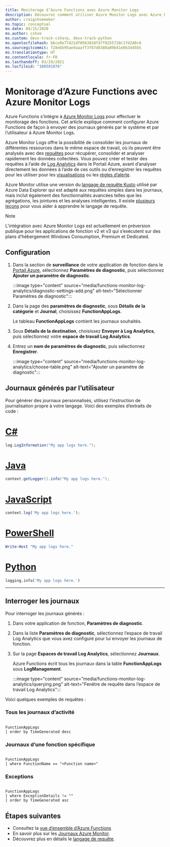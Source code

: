 ```yaml
---
title: Monitorage d’Azure Functions avec Azure Monitor Logs
description: Découvrez comment utiliser Azure Monitor Logs avec Azure Functions pour surveiller les exécutions de fonctions.
author: craigshoemaker
ms.topic: conceptual
ms.date: 04/15/2020
ms.author: cshoe
ms.custom: devx-track-csharp, devx-track-python
ms.openlocfilehash: b6ce9e77421df0563810fd7f8255720c1fd2d0c0
ms.sourcegitcommit: f28ebb95ae9aaaff3f87d8388a09b41e0b3445b5
ms.translationtype: HT
ms.contentlocale: fr-FR
ms.lasthandoff: 03/29/2021
ms.locfileid: "100591076"
---
```

# <a name="monitoring-azure-functions-with-azure-monitor-logs"></a>Monitorage d’Azure Functions avec Azure Monitor Logs

Azure Functions s’intègre à [Azure Monitor Logs](../azure-monitor/logs/data-platform-logs.md) pour effectuer le monitorage des fonctions. Cet article explique comment configurer Azure Functions de façon à envoyer des journaux générés par le système et par l’utilisateur à Azure Monitor Logs.

Azure Monitor Logs offre la possibilité de consolider les journaux de différentes ressources dans le même espace de travail, où ils peuvent être analysés avec des [requêtes](../azure-monitor/logs/log-query-overview.md) pour récupérer, consolider et analyser rapidement les données collectées.  Vous pouvez créer et tester des requêtes à l’aide de [Log Analytics](../azure-monitor/logs/log-query-overview.md) dans le Portail Azure, avant d’analyser directement les données à l’aide de ces outils ou d’enregistrer les requêtes pour les utiliser pour les [visualisations](../azure-monitor/visualizations.md) ou les [règles d’alerte](../azure-monitor/alerts/alerts-overview.md).

Azure Monitor utilise une version du [langage de requête Kusto](/azure/kusto/query/) utilisé par Azure Data Explorer qui est adapté aux requêtes simples dans les journaux, mais inclut également des fonctionnalités avancées telles que les agrégations, les jointures et les analyses intelligentes. Il existe [plusieurs leçons](../azure-monitor/logs/get-started-queries.md) pour vous aider à apprendre le langage de requête.

> [!NOTE]
> L’intégration avec Azure Monitor Logs est actuellement en préversion publique pour les applications de fonction v2 et v3 qui s’exécutent sur des plans d’hébergement Windows Consumption, Premium et Dedicated.

## <a name="setting-up"></a>Configuration

1. Dans la section de **surveillance** de votre application de fonction dans le [Portail Azure](https://portal.azure.com), sélectionnez **Paramètres de diagnostic**, puis sélectionnez **Ajouter un paramètre de diagnostic**.

   :::image type="content" source="media/functions-monitor-log-analytics/diagnostic-settings-add.png" alt-text="Sélectionner Paramètres de diagnostic":::

1. Dans la page des **paramètres de diagnostic**, sous **Détails de la catégorie** et **Journal**, choisissez **FunctionAppLogs**.

   Le tableau **FunctionAppLogs** contient les journaux souhaités.

1. Sous **Détails de la destination**, choisissez **Envoyer à Log Analytics**, puis sélectionnez votre **espace de travail Log Analytics**. 

1. Entrez un **nom de paramètres de diagnostic**, puis sélectionnez **Enregistrer**.

   :::image type="content" source="media/functions-monitor-log-analytics/choose-table.png" alt-text="Ajouter un paramètre de diagnostic":::

## <a name="user-generated-logs"></a>Journaux générés par l’utilisateur

Pour générer des journaux personnalisés, utilisez l’instruction de journalisation propre à votre langage. Voici des exemples d’extraits de code :


# <a name="c"></a>[C#](#tab/csharp)

```csharp
log.LogInformation("My app logs here.");
```

# <a name="java"></a>[Java](#tab/java)

```java
context.getLogger().info("My app logs here.");
```

# <a name="javascript"></a>[JavaScript](#tab/javascript)

```javascript
context.log('My app logs here.');
```

# <a name="powershell"></a>[PowerShell](#tab/powershell)

```powershell
Write-Host "My app logs here."
```

# <a name="python"></a>[Python](#tab/python)

```python
logging.info('My app logs here.')
```

---

## <a name="querying-the-logs"></a>Interroger les journaux

Pour interroger les journaux générés :
 
1. Dans votre application de fonction, **Paramètres de diagnostic**. 

1. Dans la liste **Paramètres de diagnostic**, sélectionnez l’espace de travail Log Analytics que vous avez configuré pour lui envoyer les journaux de fonction. 

1. Sur la page **Espaces de travail Log Analytics**, sélectionnez **Journaux**.

   Azure Functions écrit tous les journaux dans la table **FunctionAppLogs** sous **LogManagement**. 

   :::image type="content" source="media/functions-monitor-log-analytics/querying.png" alt-text="Fenêtre de requête dans l’espace de travail Log Analytics":::

Voici quelques exemples de requêtes :

### <a name="all-logs"></a>Tous les journaux d’activité

```

FunctionAppLogs
| order by TimeGenerated desc

```

### <a name="specific-function-logs"></a>Journaux d’une fonction spécifique

```

FunctionAppLogs
| where FunctionName == "<Function name>" 

```

### <a name="exceptions"></a>Exceptions

```

FunctionAppLogs
| where ExceptionDetails != ""  
| order by TimeGenerated asc

```

## <a name="next-steps"></a>Étapes suivantes

- Consultez la [vue d’ensemble d’Azure Functions](functions-overview.md)
- En savoir plus sur les [Journaux Azure Monitor](../azure-monitor/logs/data-platform-logs.md).
- Découvrez plus en détails le [langage de requête](../azure-monitor/logs/get-started-queries.md).
